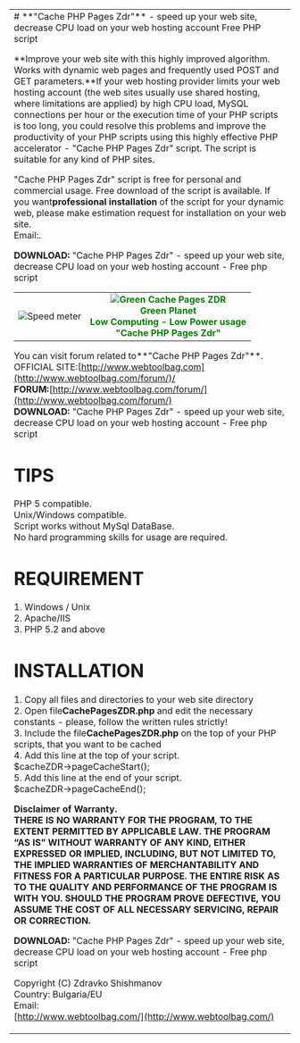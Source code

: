 <table width="750" border="0" cellpadding="0" cellspacing="0" align="center"><tbody><tr><td>
# **"Cache PHP Pages Zdr"** - speed up your web site,  
 decrease CPU load on your web hosting account  
Free PHP script

**Improve your web site with this highly improved algorithm. Works with dynamic web pages and frequently used POST and GET parameters.**If your web hosting provider limits your web hosting account (the web sites usually use shared hosting, where limitations are applied) by high CPU load, MySQL connections per hour or the execution time of your PHP scripts is too long, you could resolve this problems and improve the productivity of your PHP scripts using this highly effective PHP accelerator - "Cache PHP Pages Zdr" script. The script is suitable for any kind of PHP sites.

"Cache PHP Pages Zdr" script is free for personal and commercial usage. Free download of the script is available. If you want**professional installation** of the script for your dynamic web, please make estimation request for installation on your web site.  
Email:<script type="text/javascript">var z1 = 'z'+'d'+'rsof'+'t'; var z2 = '@gm'; document.write('<a href="mailto:'+z1 + z2 + 'ail.c' + 'om" >'+z1 + z2 + 'ail.c' + 'om</a>');</script>.

**DOWNLOAD:** "Cache PHP Pages Zdr" - speed up your web site, decrease CPU load on your web hosting account - Free php script<table width="700" border="0" cellpadding="0" cellspacing="0"><tbody><tr><td><div align="center">![Speed meter](./README_files/speed_meter.jpg)</div></td><td><div style="color: green;font-weight: bold;" align="center">![Green Cache Pages ZDR](./README_files/green_cache_pages_zdr.jpg)  
Green Planet  
Low Computing - Low Power usage  
"Cache PHP Pages Zdr"</div></td></tr></tbody></table>

You can visit forum related to**"Cache PHP Pages Zdr"**.  
OFFICIAL SITE:[http://www.webtoolbag.com](http://www.webtoolbag.com/forum/)/  
**FORUM:**[http://www.webtoolbag.com/forum/](http://www.webtoolbag.com/forum/)  
**DOWNLOAD:** "Cache PHP Pages Zdr" - speed up your web site, decrease CPU load on your web hosting account - Free php script

**TIPS**  
=====================  
PHP 5 compatible.  
Unix/Windows compatible.  
Script works without MySql DataBase.  
No hard programming skills for usage are required.  

**REQUIREMENT**  
============  
1\. Windows / Unix  
2\. Apache/IIS  
3\. PHP 5.2 and above  

**INSTALLATION**  
============  
1\. Copy all files and directories to your web site directory  
2\. Open file**CachePagesZDR.php** and edit the necessary constants - please, follow the written rules strictly!  
3\. Include the file**CachePagesZDR.php** on the top of your PHP scripts, that you want to be cached  
 4\. Add this line at the top of your script.  
$cacheZDR->pageCacheStart();  
5\. Add this line at the end of your script.  
$cacheZDR->pageCacheEnd();  

**Disclaimer of Warranty.  
THERE IS NO WARRANTY FOR THE PROGRAM, TO THE EXTENT PERMITTED BY APPLICABLE LAW. THE PROGRAM “AS IS” WITHOUT WARRANTY OF ANY KIND, EITHER EXPRESSED OR IMPLIED, INCLUDING, BUT NOT LIMITED TO, THE IMPLIED WARRANTIES OF MERCHANTABILITY AND FITNESS FOR A PARTICULAR PURPOSE. THE ENTIRE RISK AS TO THE QUALITY AND PERFORMANCE OF THE PROGRAM IS WITH YOU. SHOULD THE PROGRAM PROVE DEFECTIVE, YOU ASSUME THE COST OF ALL NECESSARY SERVICING, REPAIR OR CORRECTION.**

**DOWNLOAD:** "Cache PHP Pages Zdr" - speed up your web site, decrease CPU load on your web hosting account - Free php script

Copyright (C) Zdravko Shishmanov  
Country: Bulgaria/EU  
Email:<script type="text/javascript">var z1 = 'zdr'+'s'+'oft'; var z2 = '@gm'; document.write('<a href="mailto:'+z1 + z2 + 'ail.c' + 'om" >'+z1 + z2 + 'ail.c' + 'om</a>');</script>  
[http://www.webtoolbag.com/](http://www.webtoolbag.com/)  

</td></tr></tbody></table>